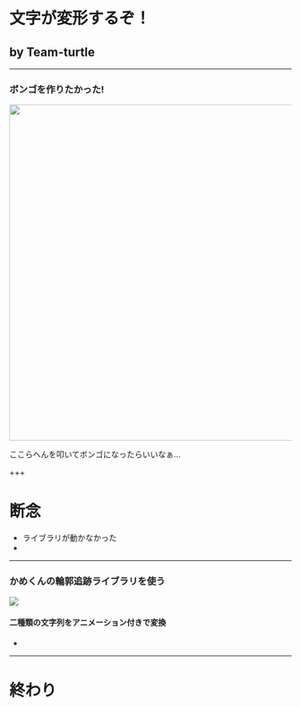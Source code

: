 # 文字が変形するぞ！

## by Team-turtle

---

### ボンゴを作りたかった!

<img src="https://ton.twitter.com/i/ton/data/dm/965186926142615558/965186875181772800/7DsrAawo.jpg:large" height="600px">

ここらへんを叩いてボンゴになったらいいなぁ...

+++

# 断念

- ライブラリが動かなかった
-
---

### かめくんの輪郭追跡ライブラリを使う

<img src="image/transform1.gif">

#### 二種類の文字列をアニメーション付きで変換
- 

---

# 終わり


